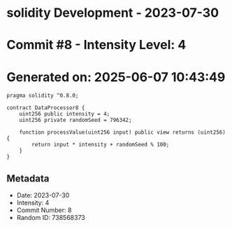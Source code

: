 ﻿# solidity Development - 2023-07-30
# Commit #8 - Intensity Level: 4
# Generated on: 2025-06-07 10:43:49
```solidity
pragma solidity ^0.8.0;

contract DataProcessor8 {
    uint256 public intensity = 4;
    uint256 private randomSeed = 796342;

    function processValue(uint256 input) public view returns (uint256) {
        return input * intensity + randomSeed % 100;
    }
}
```
## Metadata
- Date: 2023-07-30
- Intensity: 4
- Commit Number: 8
- Random ID: 738568373
